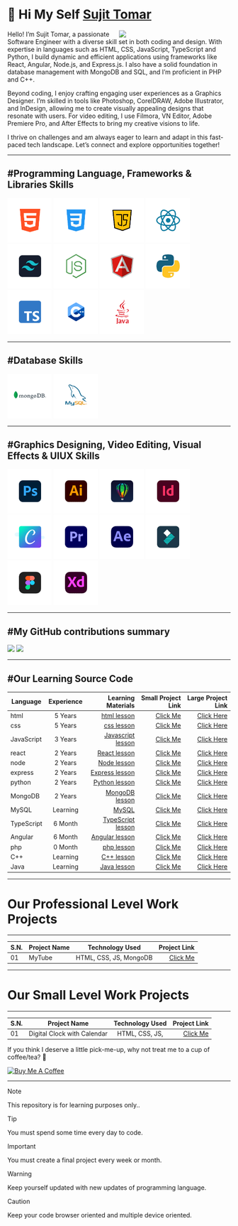 <h1> 👋 Hi My Self <a href="https://github.com/iamsujittomar">Sujit Tomar</a></h1>

[<img align="right" width="50%" src="https://readme-stats.jader.me/api?username=tomarcodinglife&show_icons=true&hide=contribs,issues&bg_color=1a2a6c,b21f1f,fdbb2d&title_color=fff&text_color=fff">](https://github.com/tomarcodinglife)
[]()

Hello! I’m Sujit Tomar, a passionate Software Engineer with a diverse skill set in both coding and design. With expertise in languages such as HTML, CSS, JavaScript, TypeScript and Python, I build dynamic and efficient applications using frameworks like React, Angular, Node.js, and Express.js. I also have a solid foundation in database management with MongoDB and SQL, and I’m proficient in PHP and C++.

Beyond coding, I enjoy crafting engaging user experiences as a Graphics Designer. I’m skilled in tools like Photoshop, CorelDRAW, Adobe Illustrator, and InDesign, allowing me to create visually appealing designs that resonate with users. For video editing, I use Filmora, VN Editor, Adobe Premiere Pro, and After Effects to bring my creative visions to life.

I thrive on challenges and am always eager to learn and adapt in this fast-paced tech landscape. Let’s connect and explore opportunities together!



---
#Programming Language, Frameworks & Libraries Skills
---
<div>
<img src="https://github.com/tomarcodinglife/tomarcodinglife/blob/main/pl_01html.png" alt="" height="100px" title="html">
<img src="https://github.com/tomarcodinglife/tomarcodinglife/blob/main/pl_02css.png" alt="" height="100px" title="css">
<img src="https://github.com/tomarcodinglife/tomarcodinglife/blob/main/pl_03java-script.png" alt="" height="100px" title="JavaScript">
<img src="https://github.com/tomarcodinglife/tomarcodinglife/blob/main/pl_04react.png" alt="" height="100px" title="react js">
<img src="https://github.com/tomarcodinglife/tomarcodinglife/blob/main/pl_09tailwindcss.png" alt="" height="100px" title="java">
<img src="https://github.com/tomarcodinglife/tomarcodinglife/blob/main/pl_05Node-JS.png" alt="" height="100px" title="node js">
<img src="https://github.com/tomarcodinglife/tomarcodinglife/blob/main/pl_06angular.png" alt="" height="100px" title="Angular js">
<img src="https://github.com/tomarcodinglife/tomarcodinglife/blob/main/pl_07python.png" alt="" height="100px" title="python">
<img src="https://github.com/tomarcodinglife/tomarcodinglife/blob/main/pl_08typescript.png" alt="" height="100px" title="typescript">
<img src="https://github.com/tomarcodinglife/tomarcodinglife/blob/main/pl_09c%2B%2B.png" alt="" height="100px" title="C++">
<img src="https://github.com/tomarcodinglife/tomarcodinglife/blob/main/pl_09java.png" alt="" height="100px" title="java">
</div>


---
#Database Skills
---
<div>
  <img src="https://github.com/tomarcodinglife/tomarcodinglife/blob/main/db_01mongodb.png" alt="" height="100px" title="mongoDB">
  <img src="https://github.com/tomarcodinglife/tomarcodinglife/blob/main/db_02my_sql.png" alt="" height="100px" title="my Sql">
</div>


---
#Graphics Designing, Video Editing, Visual Effects & UIUX Skills
---
<div>
  <img src="https://github.com/tomarcodinglife/tomarcodinglife/blob/main/GD_01AdobePhotoshop.png" alt="" height="100px" title="Photoshop">
  <img src="https://github.com/tomarcodinglife/tomarcodinglife/blob/main/GD_02AdobeIllustrator.png" alt="" height="100px" title="illustrator">
  <img src="https://github.com/tomarcodinglife/tomarcodinglife/blob/main/GD_03CorelDraw.png" alt="" height="100px" title="CorelDraw">
  <img src="https://github.com/tomarcodinglife/tomarcodinglife/blob/main/GD_04Adobe_Indesign.png" alt="" height="100px" title="InDesign">
  <img src="https://github.com/tomarcodinglife/tomarcodinglife/blob/main/GD_05Canva.png" alt="" height="100px" title="Canva">
  <img src="https://github.com/tomarcodinglife/tomarcodinglife/blob/main/VE_01AdobePremiere.png" alt="" height="100px" title="Adobe Premiere Pro">
  <img src="https://github.com/tomarcodinglife/tomarcodinglife/blob/main/VE_01AdobeAfterEffect.png" alt="" height="100px" title="Adobe After Effect">
  <img src="https://github.com/tomarcodinglife/tomarcodinglife/blob/main/VE_02WondershareFilmora.png" alt="" height="100px" title="Filmora">
  <img src="https://github.com/tomarcodinglife/tomarcodinglife/blob/main/UIUX_01Figma.png" alt="" height="100px" title="Figma">
  <img src="https://github.com/tomarcodinglife/tomarcodinglife/blob/main/UIUX_02AdobeXD.png" alt="" height="100px" title="AdobeXD">
</div>



---
#My GitHub contributions summary
---

<div>

<img width="49%" src="https://github-readme-streak-stats.herokuapp.com?user=tomarcodinglife&theme=dark&ring=fb4362&file=fb4362&currStreakNum=fb4362&currStreakLabel=fb4362&hide_border=true">
<img width="49%" src="https://github-readme-stats.vercel.app/api?username=tomarcodinglife&hide_border=true&show_icons=true&bg_color=151515&title_color=fb4362&icon_color=fb4362&text_bold=false&text_color=9e9e9e">

</div>



---
#Our Learning Source Code
---
| Language      | Experience    |  Learning Materials                                                  | Small Project Link                           | Large Project Link  |
| ------------- |:-------------:| --------------------------------------------------------------------:| --------------------------------------------:| ---------------------:|
| html          | 5 Years       |  [html lesson](https://github.com/tomarcodinglife/html)              | [Click Me](https://github.com/sujittomar) | [Click Here](https://github.com/sujitsoftengg) |
| css           | 5 Years       |  [css lesson](https://github.com/tomarcodinglife/css)                | [Click Me](https://github.com/sujittomar) | [Click Here](https://github.com/sujitsoftengg) |
| JavaScript    | 3 Years       |  [Javascript lesson](https://github.com/tomarcodinglife/javascript)  | [Click Me](https://github.com/sujittomar) | [Click Here](https://github.com/sujitsoftengg) |
| react         | 2 Years       |  [React lesson](https://github.com/tomarcodinglife/React)            | [Click Me](https://github.com/sujittomar) | [Click Here](https://github.com/sujitsoftengg) |
| node          | 2 Years       |  [Node lesson](https://github.com/tomarcodinglife/Node)              | [Click Me](https://github.com/sujittomar) | [Click Here](https://github.com/sujitsoftengg) |
| express       | 2 Years       |  [Express lesson](https://github.com/tomarcodinglife/Express)        | [Click Me](https://github.com/sujittomar) | [Click Here](https://github.com/sujitsoftengg) |
| python        | 2 Years       |  [Python lesson](https://github.com/tomarcodinglife/Python)          | [Click Me](https://github.com/sujittomar) | [Click Here](https://github.com/sujitsoftengg) |
| MongoDB       | 2 Years       |  [MongoDB lesson](https://github.com/tomarcodinglife/MongoDB)        | [Click Me](https://github.com/sujittomar) | [Click Here](https://github.com/sujitsoftengg) |
| MySQL         | Learning      |  [MySQL](https://github.com/tomarcodinglife/MySQL)                   | [Click Me](https://github.com/sujittomar) | [Click Here](https://github.com/sujitsoftengg) |
| TypeScript    | 6 Month       |  [TypeScript lesson](https://github.com/tomarcodinglife/Typescript)  | [Click Me](https://github.com/sujittomar) | [Click Here](https://github.com/sujitsoftengg) |
| Angular       | 6 Month       |  [Angular lesson](https://github.com/tomarcodinglife/Angular)        | [Click Me](https://github.com/sujittomar) | [Click Here](https://github.com/sujitsoftengg) |
| php           | 0 Month       |  [php lesson](https://github.com/tomarcodinglife/php)                | [Click Me](https://github.com/sujittomar) | [Click Here](https://github.com/sujitsoftengg) |
| C++           | Learning      |  [C++ lesson](https://github.com/tomarcodinglife/CPP)                | [Click Me](https://github.com/sujittomar) | [Click Here](https://github.com/sujitsoftengg) |
| Java          | Learning      |  [Java lesson](https://github.com/tomarcodinglife/Java)              | [Click Me](https://github.com/sujittomar) | [Click Here](https://github.com/sujitsoftengg) |



---
# Our Professional Level Work Projects
---
|         S.N.          |        Project Name         |             Technology Used                 |  Project Link                                         |
| ----------------------| --------------------------- |:-------------------------------------------:| -----------------------------------------------------:|
|          01           |           MyTube            |          HTML, CSS, JS, MongoDB             |  [Click Me](https://github.com/iamsujittomar)         |



---
# Our Small Level Work Projects
---
|         S.N.          |        Project Name         |             Technology Used                 |  Project Link                                         |
| ----------------------| --------------------------- |:-------------------------------------------:| -----------------------------------------------------:|
|          01           | Digital Clock with Calendar |          HTML, CSS, JS,                     |  [Click Me](https://github.com/sujittomar)            |

<p>If you think I deserve a little pick-me-up, why not treat me to a cup of coffee/tea? 🥺</p>
<a href="https://www.buymeacoffee.com/sujitsoftengg" target="_blank"><img src="https://cdn.buymeacoffee.com/buttons/v2/default-red.png" alt="Buy Me A Coffee" width="150" ></a>

---

> [!NOTE]
> This repository is for learning purposes only..

> [!TIP]
> You must spend some time every day to code.

> [!IMPORTANT]
> You must create a final project every week or month.

> [!WARNING]
> Keep yourself updated with new updates of programming language.

> [!CAUTION]
> Keep your code browser oriented and multiple device oriented.


<!---
tomarcodinglife/tomarcodinglife is a ✨ special ✨ repository because its `README.md` (this file) appears on your GitHub profile.
You can click the Preview link to take a look at your changes.
--->
